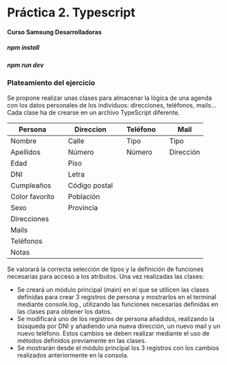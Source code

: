 # Práctica 2. Typescript

#### Curso Samsung Desarrolladoras

##### npm install

##### npm run dev

### Plateamiento del ejercicio

Se propone realizar unas clases para almacenar la lógica de una agenda con los datos personales de los individuos: direcciones, teléfonos, mails... Cada clase ha de crearse en un archivo TypeScript diferente.

| Persona        |     | Direccion     |     | Teléfono |     | Mail      |
| -------------- | --- | ------------- | --- | -------- | --- | --------- |
| Nombre         |     | Calle         |     | Tipo     |     | Tipo      |
| Apellidos      |     | Número        |     | Número   |     | Dirección |
| Edad           |     | Piso          |     |
| DNI            |     | Letra         |     |
| Cumpleaños     |     | Código postal |     |
| Color favorito |     | Población     |     |
| Sexo           |     | Provincia     |     |
| Direcciones    |     |               |
| Mails          |     |               |
| Teléfonos      |     |               |
| Notas          |     |               |

Se valorará la correcta selección de tipos y la definición de funciones necesarias para acceso a los atributos.
Una vez realizadas las clases:

- Se creará un módulo principal (main) en el que se utilicen las clases definidas para crear 3 registros de persona y mostrarlos en el terminal mediante console.log., utilizando las funciones necesarias definidas en las clases para obtener los datos.
- Se modificará uno de los registros de persona añadidos, realizando la búsqueda por DNI y añadiendo una nueva dirección, un nuevo mail y un nuevo teléfono. Estos cambios se deben realizar mediante el uso de métodos definidos previamente en las clases.
- Se mostrarán desde el módulo principal los 3 registros con los cambios realizados anteriormente en la consola.
